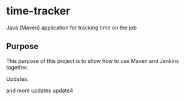 # time-tracker
Java (Maven) application for tracking time on the job

## Purpose

This purpose of this project is to show how to use Maven and Jenkins together.

Updates, 

and more updates
update4
